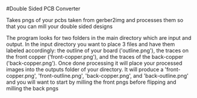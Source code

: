 #Double Sided PCB Converter

Takes pngs of your pcbs taken from gerber2img and processes them so that you can mill your
double sided designs

The program looks for two folders in the main directory which are input and output. In the input
directory you want to place 3 files and have them labeled accordingly: the outline of your board ('outline.png'), the traces on the front copper ('front-copper.png'), and the traces of the back-copper ('back-copper.png'). Once done processing it will place your processed images into the outputs folder of your directory. It will produce a 'front-copper.png', 'front-outline.png', 'back-copper.png', and 'back-outline.png' and you will want to start by milling the front pngs before flipping and milling the back pngs